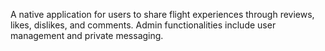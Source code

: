 A native application for users to share flight experiences through reviews, likes, dislikes, and comments. Admin functionalities include user management and private messaging.
